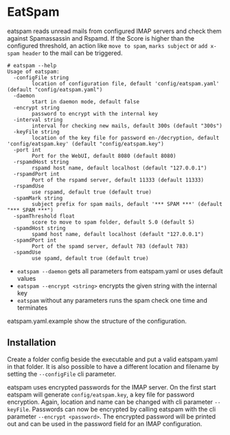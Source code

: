 # EatSpam

eatspam reads unread mails from configured IMAP servers and check them against Spamassassin and Rspamd. 
If the Score is higher than the configured threshold, an action like `move to spam`, `marks subject` or 
`add x-spam header` to the mail can be triggered.

```
# eatspam --help
Usage of eatspam:
  -configFile string
        location of configuration file, default 'config/eatspam.yaml' (default "config/eatspam.yaml")
  -daemon
        start in daemon mode, default false
  -encrypt string
        password to encrypt with the internal key
  -interval string
        interval for checking new mails, default 300s (default "300s")
  -keyFile string
        location of the key file for password en-/decryption, default 'config/eatspam.key' (default "config/eatspam.key")
  -port int
        Port for the WebUI, default 8080 (default 8080)
  -rspamdHost string
        rspamd host name, default localhost (default "127.0.0.1")
  -rspamdPort int
        Port of the rspamd server, default 11333 (default 11333)
  -rspamdUse
        use rspamd, default true (default true)
  -spamMark string
        subject prefix for spam mails, default '*** SPAM ***' (default "*** SPAM ***")
  -spamThreshold float
        score to move to spam folder, default 5.0 (default 5)
  -spamdHost string
        spamd host name, default localhost (default "127.0.0.1")
  -spamdPort int
        Port of the spamd server, default 783 (default 783)
  -spamdUse
        use spamd, default true (default true)
```

- `eatspam --daemon` gets all parameters from eatspam.yaml or uses default values
- `eatspam --encrypt <string>` encrypts the given string with the internal key
- `eatspam` without any parameters runs the spam check one time and terminates

eatspam.yaml.example show the structure of the configuration.

## Installation

Create a folder config beside the executable and put a valid eatspam.yaml in that folder. It is also possible to have a 
different location and filename by setting the `--configFile` cli parameter. 

eatspam uses encrypted passwords for the IMAP server. On the first start eatspam will generate `config/eatspam.key`, 
a key file for password encryption. Again, location and name can be changed with cli parameter `--keyFile`. Passwords 
can now be encrypted by calling eatspam with the cli parameter `--encrypt <password>`. The encrypted password will be 
printed out and can be used in the password field for an IMAP configuration.
